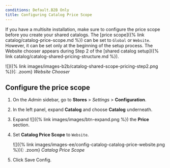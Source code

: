 ```yaml
---
conditions: Default.B2B Only
title: Configuring Catalog Price Scope
---
```


If you have a multisite installation, make sure to configure the price scope before you create your shared catalogs. The [price scope]({% link catalog/catalog-price-scope.md %}) can be set to `Global` or `Website`. However, it can be set only at the beginning of the setup process. The Website chooser appears during Step 2 of the [shared catalog setup]({% link catalog/catalog-shared-pricing-structure.md %}).

![]({% link images/images-b2b/catalog-shared-scope-pricing-step2.png %}){: .zoom}
*Website Chooser*

## Configure the price scope

1. On the _Admin_ sidebar, go to **Stores** > _Settings_ > **Configuration**.

1. In the left panel, expand **Catalog** and choose **Catalog** underneath.

1. Expand ![]({% link images/images/btn-expand.png %}) the **Price** section.

1. Set **Catalog Price Scope** to `Website`.

    ![]({% link images/images-ee/config-catalog-catalog-price-website.png %}){: .zoom}
    *Catalog Price Scope*

1. Click <span class="btn">Save Config</span>.
